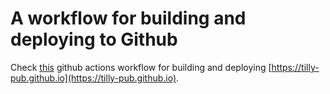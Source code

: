 # A workflow for building and deploying to Github

Check [this](https://github.com/tilly-pub/tilly-pub.github.io/blob/main/.github/workflows/build.yml) github actions workflow for building and deploying [https://tilly-pub.github.io](https://tilly-pub.github.io). 
